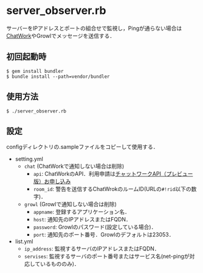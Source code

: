 server_observer.rb
=================
サーバーをIPアドレスとポートの組合せで監視し，Pingが通らない場合は[ChatWork](http://chatwork.com/ja/)やGrowlでメッセージを送信する．

初回起動時
----------
    $ gem install bundler
    $ bundle install --path=vendor/bundler

使用方法
--------
    $ ./server_observer.rb

設定
----
configディレクトリの.sampleファイルをコピーして使用する．
+ setting.yml
  - `chat` (ChatWorkで通知しない場合は削除)
    - `api`: ChatWorkのAPI．利用申請は[チャットワークAPI（プレビュー版）お申し込み](https://www.chatwork.com/service/packages/chatwork/subpackages/api/apply_beta.php)
    - `room_id`: 警告を送信するChatWrokのルームID(URLの`#!rid`以下の数字)．
  - `growl` (Growlで通知しない場合は削除)
    - `appname`: 登録するアプリケーション名．
    - `host`: 通知先のIPアドレスまたはFQDN．
    - `password`: Growlのパスワード(設定している場合)．
    - `port`: 通知先のポート番号．Growlのデフォルトは23053．
+ list.yml
  - `ip_address`: 監視するサーバのIPアドレスまたはFQDN．
  - `servises`: 監視するサーバのポート番号またはサービス名(net-pingが対応しているもののみ)．

